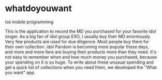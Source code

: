 # whatdoyouwant
ios mobile programming


This is the application to record the MD you purchased for your favorite idol singer.
As a big fan of idol group EXO, I usually buy their MD enormously.
Very few products are used for due diligence. Most people buy them for their own collection.
Idol Pandom is becoming more popular these days, and more and more fans are buying their products more than they need.
It's not easy to remember when and how much money you purchased, because your spending on it is so huge.
To write about these unusual spending and get a quick list of collections when you need them, we developed the "What you want" app.
